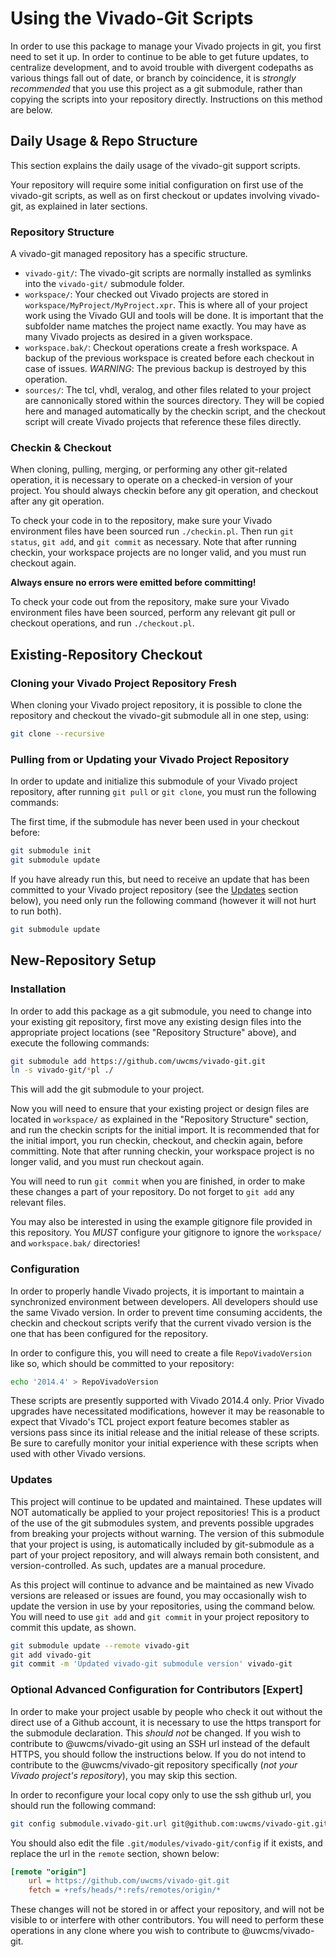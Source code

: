 # Using the Vivado-Git Scripts

In order to use this package to manage your Vivado projects in git, you first
need to set it up.  In order to continue to be able to get future updates, to
centralize development, and to avoid trouble with divergent codepaths as various
things fall out of date, or branch by coincidence, it is *strongly recommended*
that you use this project as a git submodule, rather than copying the scripts
into your repository directly.  Instructions on this method are below.

## Daily Usage & Repo Structure

This section explains the daily usage of the vivado-git support scripts.

Your repository will require some initial configuration on first use of the
vivado-git scripts, as well as on first checkout or updates involving
vivado-git, as explained in later sections.

### Repository Structure

A vivado-git managed repository has a specific structure.

* `vivado-git/`:  The vivado-git scripts are normally installed as symlinks into
  the `vivado-git/` submodule folder.
* `workspace/`:  Your checked out Vivado projects are stored in
  `workspace/MyProject/MyProject.xpr`.  This is where all of your project work
  using the Vivado GUI and tools will be done.  It is important that the
  subfolder name matches the project name exactly.  You may have as many Vivado
  projects as desired in a given workspace.
* `workspace.bak/`:  Checkout operations create a fresh workspace.  A backup of
  the previous workspace is created before each checkout in case of issues.
  *WARNING*: The previous backup is destroyed by this operation.
* `sources/`:  The tcl, vhdl, veralog, and other files related to your project
  are cannonically stored within the sources directory.  They will be copied
  here and managed automatically by the checkin script, and the checkout script
  will create Vivado projects that reference these files directly.

### Checkin & Checkout

When cloning, pulling, merging, or performing any other git-related operation,
it is necessary to operate on a checked-in version of your project.  You should
always checkin before any git operation, and checkout after any git operation.

To check your code in to the repository, make sure your Vivado environment files
have been sourced run `./checkin.pl`.  Then run `git status`, `git add`, and
`git commit` as necessary.  Note that after running checkin, your workspace
projects are no longer valid, and you must run checkout again.


**Always ensure no errors were emitted before committing!**

To check your code out from the repository, make sure your Vivado environment
files have been sourced, perform any relevant git pull or checkout operations,
and run `./checkout.pl`.  

## Existing-Repository Checkout

### Cloning your Vivado Project Repository Fresh

When cloning your Vivado project repository, it is possible to clone the
repository and checkout the vivado-git submodule all in one step, using:

```sh
git clone --recursive
```

### Pulling from or Updating your Vivado Project Repository

In order to update and initialize this submodule of your Vivado project
repository, after running `git pull` or `git clone`, you must run the following
commands:

The first time, if the submodule has never been used in your checkout before:

```sh
git submodule init
git submodule update
```

If you have already run this, but need to receive an update that has been
committed to your Vivado project repository (see the [Updates](#updates)
section below), you need only run the following command (however it will not hurt to
run both).

```sh
git submodule update
```

## New-Repository Setup

### Installation

In order to add this package as a git submodule, you need to change into your
existing git repository, first move any existing design files into the
appropriate project locations (see "Repository Structure" above), and execute
the following commands:

```sh
git submodule add https://github.com/uwcms/vivado-git.git
ln -s vivado-git/*pl ./
```

This will add the git submodule to your project.

Now you will need to ensure that your existing project or design files are
located in `workspace/` as explained in the "Repository Structure" section, and
run the checkin scripts for the initial import.  It is recommended that for the
initial import, you run checkin, checkout, and checkin again, before committing.
Note that after running checkin, your workspace project is no longer valid, and
you must run checkout again.

You will need to run `git commit` when you are finished, in order to make these
changes a part of your repository.  Do not forget to `git add` any relevant
files.

You may also be interested in using the example gitignore file provided in this
repository.  You *MUST* configure your gitignore to ignore the `workspace/` and
`workspace.bak/` directories!

### Configuration

In order to properly handle Vivado projects, it is important to maintain a
synchronized environment between developers.  All developers should use the same
Vivado version.  In order to prevent time consuming accidents, the checkin and
checkout scripts verify that the current vivado version is the one that has been
configured for the repository.

In order to configure this, you will need to create a file `RepoVivadoVersion`
like so, which should be committed to your repository:

```sh
echo '2014.4' > RepoVivadoVersion
```

These scripts are presently supported with Vivado 2014.4 only.  Prior Vivado
upgrades have necessitated modifications, however it may be reasonable to expect
that Vivado's TCL project export feature becomes stabler as versions pass since
its initial release and the initial release of these scripts.  Be sure to
carefully monitor your initial experience with these scripts when used with
other Vivado versions.


### Updates

This project will continue to be updated and maintained.  These updates will NOT
automatically be applied to your project repositories!  This is a product of the
use of the git submodules system, and prevents possible upgrades from breaking
your projects without warning.  The version of this submodule that your project
is using, is automatically included by git-submodule as a part of your project
repository, and will always remain both consistent, and version-controlled.  As
such, updates are a manual procedure.

As this project will continue to advance and be maintained as new Vivado
versions are released or issues are found, you may occasionally wish to update
the version in use by your repositories, using the command below.  You will need
to use `git add` and `git commit` in your project repository to commit this
update, as shown.

```sh
git submodule update --remote vivado-git
git add vivado-git
git commit -m 'Updated vivado-git submodule version' vivado-git
```

### Optional Advanced Configuration for Contributors [Expert]

In order to make your project usable by people who check it out without the
direct use of a Github account, it is necessary to use the https transport for
the submodule declaration.  This *should not* be changed.  If you wish to
contribute to @uwcms/vivado-git using an SSH url instead of the default HTTPS,
you should follow the instructions below.  If you do not intend to contribute to
the @uwcms/vivado-git repository specifically (*not your Vivado project's
repository*), you may skip this section.

In order to reconfigure your local copy only to use the ssh github url, you
should run the following command:

```sh
git config submodule.vivado-git.url git@github.com:uwcms/vivado-git.git
```

You should also edit the file `.git/modules/vivado-git/config` if it exists, and
replace the url in the `remote` section, shown below:
```ini
[remote "origin"]
	url = https://github.com/uwcms/vivado-git.git
	fetch = +refs/heads/*:refs/remotes/origin/*
```

These changes will not be stored in or affect your repository, and will not be
visible to or interfere with other contributors.  You will need to perform these
operations in any clone where you wish to contribute to @uwcms/vivado-git.

